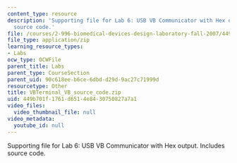 ```yaml
---
content_type: resource
description: 'Supporting file for Lab 6: USB VB Communicator with Hex output. Includes
  source code.'
file: /courses/2-996-biomedical-devices-design-laboratory-fall-2007/449b701f1761d6514e8430750827a7a1_VBTerminal_VB_source_code.zip
file_type: application/zip
learning_resource_types:
- Labs
ocw_type: OCWFile
parent_title: Labs
parent_type: CourseSection
parent_uid: 90c618ee-b6ce-6dbd-d29d-9ac27c71999d
resourcetype: Other
title: VBTerminal_VB_source_code.zip
uid: 449b701f-1761-d651-4e84-30750827a7a1
video_files:
  video_thumbnail_file: null
video_metadata:
  youtube_id: null
---
```

Supporting file for Lab 6: USB VB Communicator with Hex output. Includes source code.

